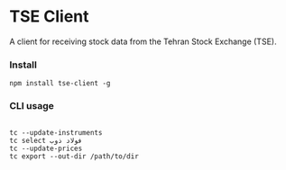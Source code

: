 # TSE Client
A client for receiving stock data from the Tehran Stock Exchange (TSE).

### Install
```shell
npm install tse-client -g
```

### CLI usage
```shell

tc --update-instruments
tc select فولاد ذوب
tc --update-prices
tc export --out-dir /path/to/dir
```